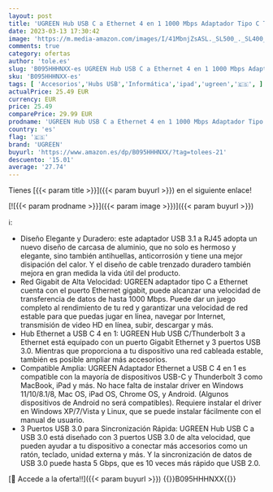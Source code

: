 ```yaml
---
layout: post
title: 'UGREEN Hub USB C a Ethernet 4 en 1 1000 Mbps Adaptador Tipo C Thunderbolt 3 a Gigabit RJ45 Multipuertos Hub Compatible con MacBook Pro 13/14/16 Air  iMac  iPad  DELL XPS  Xiami Mi13 y Galaxy S23 S22'
date: 2023-03-13 17:30:42
image: 'https://m.media-amazon.com/images/I/41MbnjZsASL._SL500_._SL400_.jpg'
comments: true
category: ofertas
author: 'tole.es'
slug: 'B095HHHNXX-es UGREEN Hub USB C a Ethernet 4 en 1 1000 Mbps Adaptador...'
sku: 'B095HHHNXX-es'
tags: [ 'Accesorios','Hubs USB','Informática','ipad','ugreen','🇪🇸', ]
actualPrice: 25.49 EUR
currency: EUR
price: 25.49
comparePrice: 29.99 EUR
prodname: 'UGREEN Hub USB C a Ethernet 4 en 1 1000 Mbps Adaptador Tipo C Thunderbolt 3 a Gigabit RJ45 Multipuertos Hub Compatible con MacBook Pro 13/14/16 Air  iMac  iPad  DELL XPS  Xiami Mi13 y Galaxy S23 S22'
country: 'es'
flag: '🇪🇸'
brand: 'UGREEN'
buyurl: 'https://www.amazon.es/dp/B095HHHNXX/?tag=tolees-21'
descuento: '15.01'
average: '27.74'
---
```


Tienes [{{< param title >}}]({{< param buyurl >}}) en el siguiente enlace!

[![{{< param prodname >}}]({{< param image >}})]({{< param buyurl >}})

ℹ️:

- Diseño Elegante y Duradero: este adaptador USB 3.1 a RJ45 adopta un nuevo diseño de carcasa de aluminio, que no solo es hermoso y elegante, sino también antihuellas, anticorrosión y tiene una mejor disipación del calor. Y el diseño de cable trenzado duradero también mejora en gran medida la vida útil del producto.
- Red Gigabit de Alta Velocidad: UGREEN adaptador tipo C a Ethernet cuenta con el puerto Ethernet gigabit, puede alcanzar una velocidad de transferencia de datos de hasta 1000 Mbps. Puede dar un juego completo al rendimiento de tu red y garantizar una velocidad de red estable para que puedas jugar en línea, navegar por Internet, transmisión de video HD en línea, subir, descargar y más.
- Hub Ethernet a USB C 4 en 1: UGREEN Hub USB C/Thunderbolt 3 a Ethernet está equipado con un puerto Gigabit Ethernet y 3 puertos USB 3.0. Mientras que proporciona a tu dispositivo una red cableada estable, también es posible ampliar más accesorios.
- Compatible Amplia: UGREEN Adaptador Ethernet a USB C 4 en 1 es compatible con la mayoría de dispositivos USB-C y Thunderbolt 3 como MacBook, iPad y más. No hace falta de instalar driver en Windows 11/10/8.1/8, Mac OS, iPad OS, Chrome OS, y Android. (Algunos dispositivos de Android no será compatibles). Requiere instalar el driver en Windows XP/7/Vista y Linux, que se puede instalar fácilmente con el manual de usuario.
- 3 Puertos USB 3.0 para Sincronización Rápida: UGREEN Hub USB C a USB 3.0 está diseñado con 3 puertos USB 3.0 de alta velocidad, que pueden ayudar a tu dispositivo a conectar más accesorios como un ratón, teclado, unidad externa y más. Y la sincronización de datos de USB 3.0 puede hasta 5 Gbps, que es 10 veces más rápido que USB 2.0.

[🛒 Accede a la oferta!!]({{< param buyurl >}})
{{<world>}}B095HHHNXX{{</world>}}
